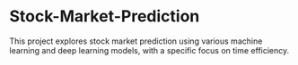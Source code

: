 # Stock-Market-Prediction
This project explores stock market prediction using various machine learning and deep learning models, with a specific focus on time efficiency.
